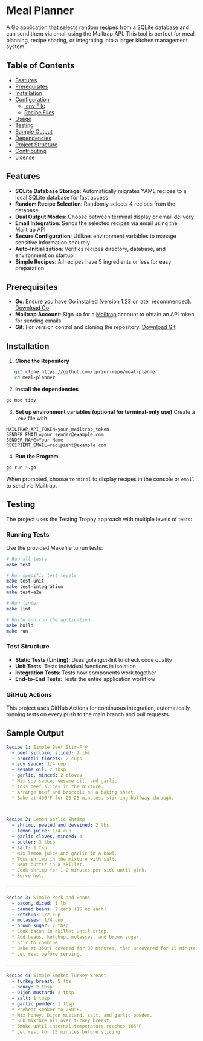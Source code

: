 # Meal Planner

A Go application that selects random recipes from a SQLite database and can send them via email using the Mailtrap API. This tool is perfect for meal planning, recipe sharing, or integrating into a larger kitchen management system.

## Table of Contents

- [Features](#features)
- [Prerequisites](#prerequisites)
- [Installation](#installation)
- [Configuration](#configuration)
  - [.env File](#env-file)
  - [Recipe Files](#recipe-files)
- [Usage](#usage)
- [Testing](#testing)
- [Sample Output](#sample-output)
- [Dependencies](#dependencies)
- [Project Structure](#project-structure)
- [Contributing](#contributing)
- [License](#license)

## Features

- **SQLite Database Storage**: Automatically migrates YAML recipes to a local SQLite database for fast access
- **Random Recipe Selection**: Randomly selects 4 recipes from the database
- **Dual Output Modes**: Choose between terminal display or email delivery
- **Email Integration**: Sends the selected recipes via email using the Mailtrap API
- **Secure Configuration**: Utilizes environment variables to manage sensitive information securely
- **Auto-Initialization**: Verifies recipes directory, database, and environment on startup
- **Simple Recipes**: All recipes have 5 ingredients or less for easy preparation


## Prerequisites

- **Go**: Ensure you have Go installed (version 1.23 or later recommended). [Download Go](https://golang.org/dl/)
- **Mailtrap Account**: Sign up for a [Mailtrap](https://mailtrap.io/) account to obtain an API token for sending emails.
- **Git**: For version control and cloning the repository. [Download Git](https://git-scm.com/downloads)

## Installation

1. **Clone the Repository**

```bash
   git clone https://github.com/lprior-repo/meal-planner
   cd meal-planner
```

2. **Install the dependencies**
```bash
go mod tidy
```

3. **Set up environment variables (optional for terminal-only use)**
Create a `.env` file with:
```
MAILTRAP_API_TOKEN=your_mailtrap_token
SENDER_EMAIL=your_sender@example.com
SENDER_NAME=Your Name
RECIPIENT_EMAIL=recipient@example.com
```

4. **Run the Program**
```bash
go run *.go
```

When prompted, choose `terminal` to display recipes in the console or `email` to send via Mailtrap.

## Testing

The project uses the Testing Trophy approach with multiple levels of tests:

### Running Tests

Use the provided Makefile to run tests:

```bash
# Run all tests
make test

# Run specific test levels
make test-unit
make test-integration
make test-e2e

# Run linter
make lint

# Build and run the application
make build
make run
```

### Test Structure

- **Static Tests (Linting)**: Uses golangci-lint to check code quality
- **Unit Tests**: Tests individual functions in isolation
- **Integration Tests**: Tests how components work together
- **End-to-End Tests**: Tests the entire application workflow

### GitHub Actions

This project uses GitHub Actions for continuous integration, automatically running tests on every push to the main branch and pull requests.

## Sample Output

```yaml
Recipe 1: Simple Beef Stir-Fry
  - beef sirloin, sliced: 2 lbs
  - broccoli florets: 2 cups
  - soy sauce: 1/4 cup
  - sesame oil: 2 tbsp
  - garlic, minced: 2 cloves
  * Mix soy sauce, sesame oil, and garlic.
  * Toss beef slices in the mixture.
  * Arrange beef and broccoli on a baking sheet.
  * Bake at 400°F for 20-25 minutes, stirring halfway through.

------------------------------------------------

Recipe 2: Lemon Garlic Shrimp
  - shrimp, peeled and deveined: 2 lbs
  - lemon juice: 1/4 cup
  - garlic cloves, minced: 4
  - butter: 3 tbsp
  - salt: 1 tsp
  * Mix lemon juice and garlic in a bowl.
  * Toss shrimp in the mixture with salt.
  * Heat butter in a skillet.
  * Cook shrimp for 1-2 minutes per side until pink.
  * Serve hot.

------------------------------------------------

Recipe 3: Simple Pork and Beans
  - bacon, diced: 1 lb
  - canned beans: 2 cans (15 oz each)
  - ketchup: 1/2 cup
  - molasses: 1/4 cup
  - brown sugar: 2 tbsp
  * Cook bacon in skillet until crisp.
  * Add beans, ketchup, molasses, and brown sugar.
  * Stir to combine.
  * Bake at 350°F covered for 30 minutes, then uncovered for 15 minutes.
  * Let rest before serving.

------------------------------------------------

Recipe 4: Simple Smoked Turkey Breast
  - turkey breast: 5 lbs
  - honey: 2 tbsp
  - Dijon mustard: 2 tbsp
  - salt: 1 tbsp
  - garlic powder: 1 tbsp
  * Preheat smoker to 250°F.
  * Mix honey, Dijon mustard, salt, and garlic powder.
  * Rub mixture all over turkey breast.
  * Smoke until internal temperature reaches 165°F.
  * Let rest for 15 minutes before slicing.
```

